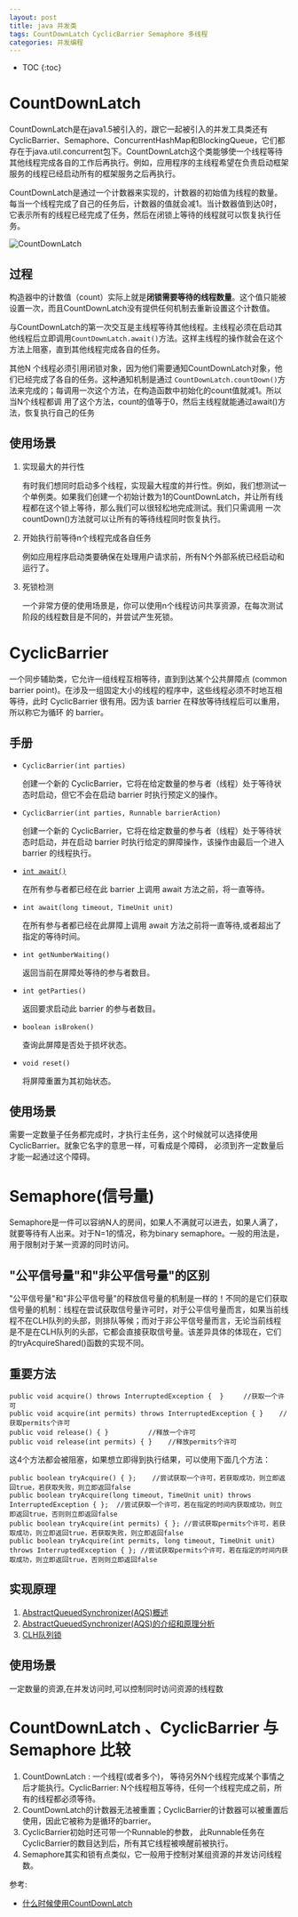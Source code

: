 ```yaml
---
layout: post
title: java 并发类
tags: CountDownLatch CyclicBarrier Semaphore 多线程
categories: 并发编程
---
```

* TOC
{:toc}

# CountDownLatch

CountDownLatch是在java1.5被引入的，跟它一起被引入的并发工具类还有CyclicBarrier、Semaphore、ConcurrentHashMap和BlockingQueue，它们都存在于java.util.concurrent包下。CountDownLatch这个类能够使一个线程等待其他线程完成各自的工作后再执行。例如，应用程序的主线程希望在负责启动框架服务的线程已经启动所有的框架服务之后再执行。

CountDownLatch是通过一个计数器来实现的，计数器的初始值为线程的数量。每当一个线程完成了自己的任务后，计数器的值就会减1。当计数器值到达0时，它表示所有的线程已经完成了任务，然后在闭锁上等待的线程就可以恢复执行任务。

![CountDownLatch](http://incdn1.b0.upaiyun.com/2015/04/f65cc83b7b4664916fad5d1398a36005.png)

## 过程

构造器中的计数值（count）实际上就是**闭锁需要等待的线程数量**。这个值只能被设置一次，而且CountDownLatch没有提供任何机制去重新设置这个计数值。

与CountDownLatch的第一次交互是主线程等待其他线程。主线程必须在启动其他线程后立即调用`CountDownLatch.await()`方法。这样主线程的操作就会在这个方法上阻塞，直到其他线程完成各自的任务。

其他N 个线程必须引用闭锁对象，因为他们需要通知CountDownLatch对象，他们已经完成了各自的任务。这种通知机制是通过 `CountDownLatch.countDown()`方法来完成的；每调用一次这个方法，在构造函数中初始化的count值就减1。所以当N个线程都调 用了这个方法，count的值等于0，然后主线程就能通过await()方法，恢复执行自己的任务

## 使用场景

1. 实现最大的并行性

    有时我们想同时启动多个线程，实现最大程度的并行性。例如，我们想测试一个单例类。如果我们创建一个初始计数为1的CountDownLatch，并让所有线程都在这个锁上等待，那么我们可以很轻松地完成测试。我们只需调用 一次countDown()方法就可以让所有的等待线程同时恢复执行。
2. 开始执行前等待n个线程完成各自任务

    例如应用程序启动类要确保在处理用户请求前，所有N个外部系统已经启动和运行了。
3. 死锁检测

    一个非常方便的使用场景是，你可以使用n个线程访问共享资源，在每次测试阶段的线程数目是不同的，并尝试产生死锁。

# CyclicBarrier
一个同步辅助类，它允许一组线程互相等待，直到到达某个公共屏障点 (common barrier point)。在涉及一组固定大小的线程的程序中，这些线程必须不时地互相等待，此时 CyclicBarrier 很有用。因为该 barrier 在释放等待线程后可以重用，所以称它为循环 的 barrier。

## 手册

* `CyclicBarrier(int parties)`

    创建一个新的 CyclicBarrier，它将在给定数量的参与者（线程）处于等待状态时启动，但它不会在启动 barrier 时执行预定义的操作。
* `CyclicBarrier(int parties, Runnable barrierAction)`

    创建一个新的 CyclicBarrier，它将在给定数量的参与者（线程）处于等待状态时启动，并在启动 barrier 时执行给定的屏障操作，该操作由最后一个进入 barrier 的线程执行。
* [`int await()`](http://www.itzhai.com/the-introduction-and-use-of-cyclicbarrier.html)

    在所有参与者都已经在此 barrier 上调用 await 方法之前，将一直等待。

* `int await(long timeout, TimeUnit unit)`

    在所有参与者都已经在此屏障上调用 await 方法之前将一直等待,或者超出了指定的等待时间。

* `int getNumberWaiting()`

    返回当前在屏障处等待的参与者数目。
* `int getParties()`

    返回要求启动此 barrier 的参与者数目。

* `boolean isBroken()`

    查询此屏障是否处于损坏状态。
* `void reset()`

    将屏障重置为其初始状态。

## 使用场景

需要一定数量子任务都完成时，才执行主任务，这个时候就可以选择使用CyclicBarrier。就象它名字的意思一样，可看成是个障碍， 必须到齐一定数量后才能一起通过这个障碍。


# Semaphore(信号量)
Semaphore是一件可以容纳N人的房间，如果人不满就可以进去，如果人满了，就要等待有人出来。对于N=1的情况，称为binary semaphore。一般的用法是，用于限制对于某一资源的同时访问。

## "公平信号量"和"非公平信号量"的区别

"公平信号量"和"非公平信号量"的释放信号量的机制是一样的！不同的是它们获取信号量的机制：线程在尝试获取信号量许可时，对于公平信号量而言，如果当前线程不在CLH队列的头部，则排队等候；而对于非公平信号量而言，无论当前线程是不是在CLH队列的头部，它都会直接获取信号量。该差异具体的体现在，它们的tryAcquireShared()函数的实现不同。

## 重要方法

```
public void acquire() throws InterruptedException {  }     //获取一个许可
public void acquire(int permits) throws InterruptedException { }    //获取permits个许可
public void release() { }          //释放一个许可
public void release(int permits) { }    //释放permits个许可
```

这4个方法都会被阻塞，如果想立即得到执行结果，可以使用下面几个方法：

```
public boolean tryAcquire() { };    //尝试获取一个许可，若获取成功，则立即返回true，若获取失败，则立即返回false
public boolean tryAcquire(long timeout, TimeUnit unit) throws InterruptedException { };  //尝试获取一个许可，若在指定的时间内获取成功，则立即返回true，否则则立即返回false
public boolean tryAcquire(int permits) { }; //尝试获取permits个许可，若获取成功，则立即返回true，若获取失败，则立即返回false
public boolean tryAcquire(int permits, long timeout, TimeUnit unit) throws InterruptedException { }; //尝试获取permits个许可，若在指定的时间内获取成功，则立即返回true，否则则立即返回false
```

## 实现原理

1. [AbstractQueuedSynchronizer(AQS)概述](http://blog.csdn.net/lemon89/article/details/50994091)
2. [AbstractQueuedSynchronizer(AQS)的介绍和原理分析](http://ifeve.com/introduce-abstractqueuedsynchronizer/#more-8074)
2. [CLH队列锁](https://www.cnblogs.com/daxin/p/3365324.html)

## 使用场景
一定数量的资源,在并发访问时,可以控制同时访问资源的线程数


# CountDownLatch 、CyclicBarrier 与 Semaphore 比较

1. CountDownLatch : 一个线程(或者多个)， 等待另外N个线程完成某个事情之后才能执行。CyclicBarrier: N个线程相互等待，任何一个线程完成之前，所有的线程都必须等待。
2. CountDownLatch的计数器无法被重置；CyclicBarrier的计数器可以被重置后使用，因此它被称为是循环的barrier。
3. CyclicBarrier初始时还可带一个Runnable的参数， 此Runnable任务在CyclicBarrier的数目达到后，所有其它线程被唤醒前被执行。
4. Semaphore其实和锁有点类似，它一般用于控制对某组资源的并发访问线程数。

参考:
- [什么时候使用CountDownLatch](http://www.importnew.com/15731.html)
